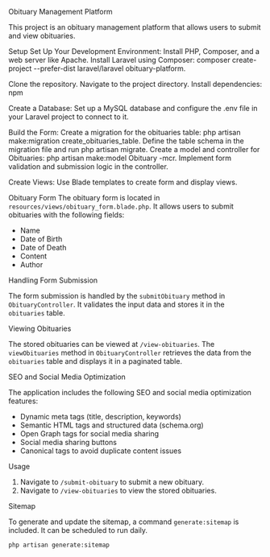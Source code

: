 Obituary Management Platform

This project is an obituary management platform that allows users to submit and view obituaries.

Setup
Set Up Your Development Environment:
Install PHP, Composer, and a web server like Apache.
Install Laravel using Composer: composer create-project --prefer-dist laravel/laravel obituary-platform.

Clone the repository.
 Navigate to the project directory.
Install dependencies: npm

Create a Database:
Set up a MySQL database and configure the .env file in your Laravel project to connect to it.

Build the Form:
Create a migration for the obituaries table: php artisan make:migration create_obituaries_table.
Define the table schema in the migration file and run php artisan migrate.
Create a model and controller for Obituaries: php artisan make:model Obituary -mcr.
Implement form validation and submission logic in the controller.

Create Views:
Use Blade templates to create form and display views.

Obituary Form
The obituary form is located in `resources/views/obituary_form.blade.php`. It allows users to submit obituaries with the following fields:
- Name
- Date of Birth
- Date of Death
- Content
- Author

Handling Form Submission

The form submission is handled by the `submitObituary` method in `ObituaryController`. It validates the input data and stores it in the `obituaries` table.

Viewing Obituaries

The stored obituaries can be viewed at `/view-obituaries`. The `viewObituaries` method in `ObituaryController` retrieves the data from the `obituaries` table and displays it in a paginated table.

SEO and Social Media Optimization

The application includes the following SEO and social media optimization features:
- Dynamic meta tags (title, description, keywords)
- Semantic HTML tags and structured data (schema.org)
- Open Graph tags for social media sharing
- Social media sharing buttons
- Canonical tags to avoid duplicate content issues

 Usage

1. Navigate to `/submit-obituary` to submit a new obituary.
2. Navigate to `/view-obituaries` to view the stored obituaries.

Sitemap

To generate and update the sitemap, a command `generate:sitemap` is included. It can be scheduled to run daily.

```sh
php artisan generate:sitemap

